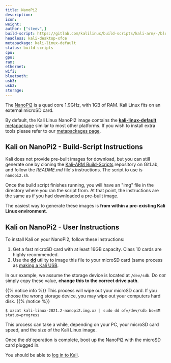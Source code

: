 ```yaml
---
title: NanoPi2
description:
icon:
weight:
author: ["steev",]
build-script: https://gitlab.com/kalilinux/build-scripts/kali-arm/-/blob/master/nanopi2.sh
headless: kali-desktop-xfce
metapackage: kali-linux-default
status: build-scripts
cpu:
gpu:
ram:
ethernet:
wifi:
bluetooth:
usb3:
usb2:
storage:
---
```


The [NanoPi2](http://nanopi.io/nanopi2.html) is a quad core 1.9GHz, with 1GB of RAM. Kali Linux fits on an external microSD card.

By default, the Kali Linux NanoPi2 image contains the [**kali-linux-default** metapackage](https://tools.kali.org/kali-metapackages) similar to most other platforms. If you wish to install extra tools please refer to our [metapackages page](/docs/general-use/metapackages/).

## Kali on NanoPi2 - Build-Script Instructions

Kali does not provide pre-built images for download, but you can still generate one by cloning the [Kali-ARM Build-Scripts](https://gitlab.com/kalilinux/build-scripts/kali-arm) repository on GitLab, and follow the _README.md_ file's instructions. The script to use is `nanopi2.sh`.

Once the build script finishes running, you will have an "img" file in the directory where you ran the script from. At that point, the instructions are the same as if you had downloaded a pre-built image.

The easiest way to generate these images is **from within a pre-existing Kali Linux environment**.

## Kali on NanoPi2 - User Instructions

To install Kali on your NanoPi2, follow these instructions:

1. Get a fast microSD card with at least 16GB capacity. Class 10 cards are highly recommended.
2. Use the **[dd](https://packages.debian.org/testing/dd)** utility to image this file to your microSD card (same process as [making a Kali USB](/docs/usb/live-usb-install-with-windows/).

In our example, we assume the storage device is located at `/dev/sdb`. Do _not_ simply copy these value, **change this to the correct drive path**.

{{% notice info %}}
This process will wipe out your microSD card. If you choose the wrong storage device, you may wipe out your computers hard disk.
{{% /notice %}}

```console
$ xzcat kali-linux-2021.2-nanopi2.img.xz | sudo dd of=/dev/sdb bs=4M status=progress
```

This process can take a while, depending on your PC, your microSD card speed, and the size of the Kali Linux image.

Once the _dd_ operation is complete, boot up the NanoPi2 with the microSD card plugged in.

You should be able to [log in to Kali](/docs/introduction/default-credentials/).
